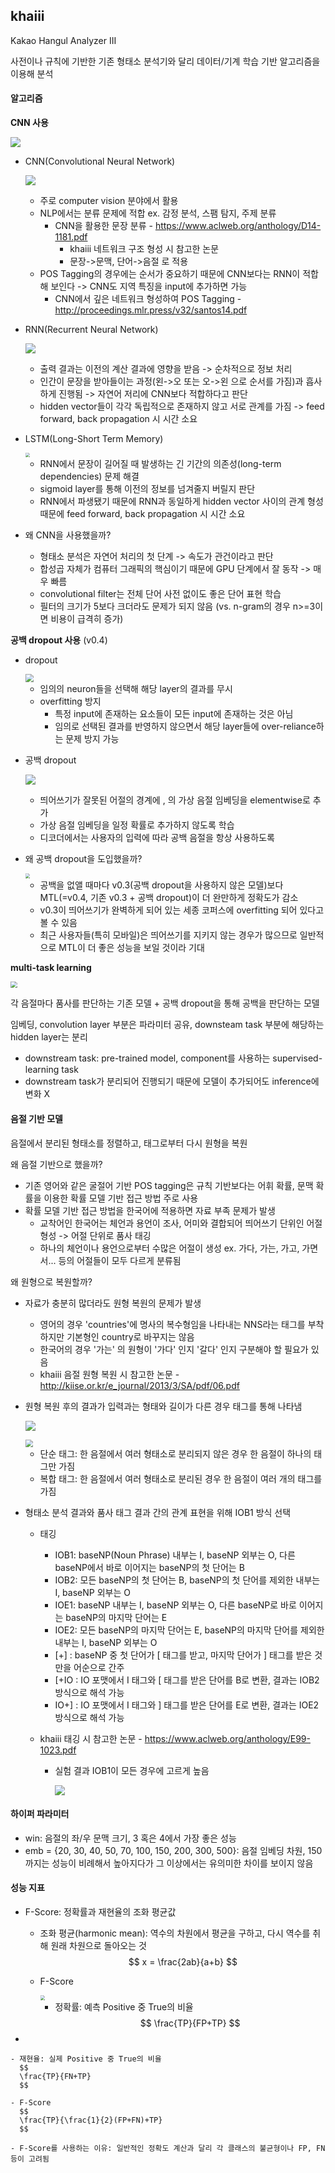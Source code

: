 ## khaiii

Kakao Hangul Analyzer III

사전이나 규칙에 기반한 기존 형태소 분석기와 달리 데이터/기계 학습 기반 알고리즘을 이용해 분석



#### 알고리즘

**CNN 사용**

![](img/khaiii.png)



- CNN(Convolutional Neural Network)

  ![](img/cnn_nlp.png)

  - 주로 computer vision 분야에서 활용
  - NLP에서는 분류 문제에 적합 ex. 감정 분석, 스팸 탐지, 주제 분류
    - CNN을 활용한 문장 분류 - https://www.aclweb.org/anthology/D14-1181.pdf 
      - khaiii 네트워크 구조 형성 시 참고한 논문
      - 문장->문맥, 단어->음절 로 적용
  - POS Tagging의 경우에는 순서가 중요하기 때문에 CNN보다는 RNN이 적합해 보인다 -> CNN도 지역 특징을 input에 추가하면 가능
    - CNN에서 깊은 네트워크 형성하여 POS Tagging - http://proceedings.mlr.press/v32/santos14.pdf

- RNN(Recurrent Neural Network)

  ![](img/rnn.png)

  - 출력 결과는 이전의 계산 결과에 영향을 받음 -> 순차적으로 정보 처리
  - 인간이 문장을 받아들이는 과정(왼->오 또는 오->왼 으로 순서를 가짐)과 흡사하게 진행됨 -> 자연어 저리에 CNN보다 적합하다고 판단
  - hidden vector들이 각각 독립적으로 존재하지 않고 서로 관계를 가짐 -> feed forward, back propagation 시 시간 소요

- LSTM(Long-Short Term Memory)

  <img src="img/lstm.png" style="zoom:45%;" />

  - RNN에서 문장이 길어질 때 발생하는 긴 기간의 의존성(long-term dependencies) 문제 해결
  - sigmoid layer를 통해 이전의 정보를 넘겨줄지 버릴지 판단
  - RNN에서 파생됐기 때문에 RNN과 동일하게 hidden vector 사이의 관계 형성 때문에 feed forward, back propagation 시 시간 소요

- 왜 CNN을 사용했을까?

  - 형태소 분석은 자연어 처리의 첫 단계 -> 속도가 관건이라고 판단
  - 합성곱 자체가 컴퓨터 그래픽의 핵심이기 때문에 GPU 단계에서 잘 동작 -> 매우 빠름
  - convolutional filter는 전체 단어 사전 없이도 좋은 단어 표현 학습
  - 필터의 크기가 5보다 크더라도 문제가 되지 않음 (vs. n-gram의 경우 n>=3이면 비용이 급격히 증가)



**공백 dropout 사용** (v0.4)

- dropout

  <img src="img/dropout.png" style="zoom: 80%;" />

  - 임의의 neuron들을 선택해 해당 layer의 결과를 무시
  - overfitting 방지
    - 특정 input에 존재하는 요소들이 모든 input에 존재하는 것은 아님
    - 임의로 선택된 결과를 반영하지 않으면서 해당 layer들에 over-reliance하는 문제 방지 가능

- 공백 dropout

  ![](img/spacing_dropout.png)

  - 띄어쓰기가 잘못된 어절의 경계에 <w>, </w> 의 가상 음절 임베딩을 elementwise로 추가
  - 가상 음절 임베딩을 일정 확률로 추가하지 않도록 학습
  - 디코더에서는 사용자의 입력에 따라 공백 음절을 항상 사용하도록

- 왜 공백 dropout을 도입했을까?

  <img src="img/spacing_dropout_test.png" style="zoom:48%;" />

  - 공백을 없앨 때마다 v0.3(공백 dropout을 사용하지 않은 모델)보다 MTL(=v0.4, 기존 v0.3 + 공백 dropout)이 더 완만하게 정확도가 감소
  - v0.3이 띄어쓰기가 완벽하게 되어 있는 세종 코퍼스에 overfitting 되어 있다고 볼 수 있음
  - 최근 사용자들(특히 모바일)은 띄어쓰기를 지키지 않는 경우가 많으므로 일반적으로 MTL이 더 좋은 성능을 보일 것이라 기대



**multi-task learning**

<img src="img/multi-task-learning.png" style="zoom: 67%;" />

각 음절마다 품사를 판단하는 기존 모델 + 공백 dropout을 통해 공백을 판단하는 모델

임베딩, convolution layer 부분은 파라미터 공유, downsteam task 부분에 해당하는 hidden layer는 분리

- downstream task: pre-trained model, component를 사용하는 supervised-learning task
- downstream task가 분리되어 진행되기 때문에 모델이 추가되어도 inference에 변화 X



#### 음절 기반 모델

음절에서 분리된 형태소를 정렬하고, 태그로부터 다시 원형을 복원

왜 음절 기반으로 했을까?

- 기존 영어와 같은 굴절어 기반 POS tagging은 규칙 기반보다는 어휘 확률, 문맥 확률을 이용한 확률 모델 기반 접근 방법 주로 사용
- 확률 모델 기반 접근 방법을 한국어에 적용하면 자료 부족 문제가 발생
  - 교착어인 한국어는 체언과 용언이 조사, 어미와 결합되어 띄어쓰기 단위인 어절 형성 -> 어절 단위로 품사 태깅
  - 하나의 체언이나 용언으로부터 수많은 어절이 생성 ex. 가다, 가는, 가고, 가면서... 등의 어절들이 모두 다르게 분류됨

왜 원형으로 복원할까?

- 자료가 충분히 많더라도 원형 복원의 문제가 발생
  - 영어의 경우 'countries'에 명사의 복수형임을 나타내는 NNS라는 태그를 부착하지만 기본형인 country로 바꾸지는 않음
  - 한국어의 경우 '가는' 의 원형이 '가다' 인지 '갈다' 인지 구분해야 할 필요가 있음
  - khaiii 음절 원형 복원 시 참고한 논문 - http://kiise.or.kr/e_journal/2013/3/SA/pdf/06.pdf

- 원형 복원 후의 결과가 입력과는 형태와 길이가 다른 경우 태그를 통해 나타냄

  ![](img/tag.png)

  <img src="img/origin.png" style="zoom:75%;" />

  - 단순 태그: 한 음절에서 여러 형태소로 분리되지 않은 경우 한 음절이 하나의 태그만 가짐
  - 복합 태그: 한 음절에서 여러 형태소로 분리된 경우 한 음절이 여러 개의 태그를 가짐

- 형태소 분석 결과와 품사 태그 결과 간의 관계 표현을 위해 IOB1 방식 선택

  - 태깅

    - IOB1: baseNP(Noun Phrase) 내부는 I, baseNP 외부는 O, 다른 baseNP에서 바로 이어지는 baseNP의 첫 단어는 B
    - IOB2: 모든 baseNP의 첫 단어는 B, baseNP의 첫 단어를 제외한 내부는 I, baseNP 외부는 O
    - IOE1: baseNP 내부는 I, baseNP 외부는 O, 다른 baseNP로 바로 이어지는 baseNP의 마지막 단어는 E
    - IOE2: 모든 baseNP의 마지막 단어는 E, baseNP의 마지막 단어를 제외한 내부는 I, baseNP 외부는 O
    - [+] : baseNP 중 첫 단어가 [ 태그를 받고, 마지막 단어가 ] 태그를 받은 것만을 어순으로 간주
    - [+IO : IO 포맷에서 I 태그와 [ 태그를 받은 단어를 B로 변환, 결과는 IOB2 방식으로 해석 가능
    - IO+] : IO 포맷에서 I 태그와 ] 태그를 받은 단어를 E로 변환, 결과는 IOE2 방식으로 해석 가능

  - khaiii 태깅 시 참고한 논문 - https://www.aclweb.org/anthology/E99-1023.pdf

    - 실험 결과 IOB1이 모든 경우에 고르게 높음

      ![](img/iob1.png)



#### 하이퍼 파라미터

- win: 음절의 좌/우 문맥 크기, 3 혹은 4에서 가장 좋은 성능
- emb = {20, 30, 40, 50, 70, 100, 150, 200, 300, 500}: 음절 임베딩 차원, 150까지는 성능이 비례해서 높아지다가 그 이상에서는 유의미한 차이를 보이지 않음



#### 성능 지표

- F-Score: 정확률과 재현율의 조화 평균값

  - 조화 평균(harmonic mean): 역수의 차원에서 평균을 구하고, 다시 역수를 취해 원래 차원으로 돌아오는 것
    $$
    x = \frac{2ab}{a+b}
    $$

  - F-Score

    <img src="img/fscore.png" style="zoom:48%;" />

    - 정확률: 예측 Positive 중 True의 비율
      $$
      \frac{TP}{FP+TP}
      $$
      
- 
    

    
    - 재현율: 실제 Positive 중 True의 비율
      $$
      \frac{TP}{FN+TP}
      $$
  
    - F-Score
      $$
      \frac{TP}{\frac{1}{2}(FP+FN)+TP}
      $$

    - F-Score를 사용하는 이유: 일반적인 정확도 계산과 달리 각 클래스의 불균형이나 FP, FN 등이 고려됨
